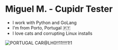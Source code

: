 # Miguel M. - Cupidr Tester

- I work with Python and GoLang
- I'm from Porto, Portugal 🇵🇹
- I love cats and corrupting Linux installs

![PORTUGAL CAR@LH0!!11!!!!1!1](https://github.com/migueltheman/migueltheman/blob/ce68ccdaa07bcd735310a083e87de1dcef368606/portugal.jpg)
